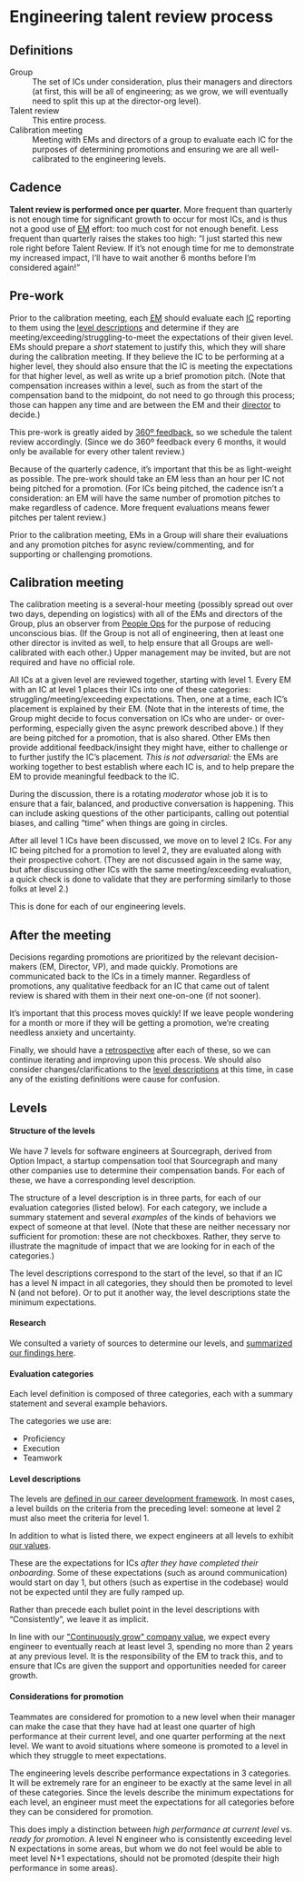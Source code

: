 # Engineering talent review process

## Definitions

<dl>
  <dt>Group</dt>
  <dd>The set of ICs under consideration, plus their managers and directors (at first, this will be all of engineering; as we grow, we will eventually need to split this up at the director-org level).</dd>

  <dt>Talent review</dt>
  <dd>This entire process.</dd>

  <dt>Calibration meeting</dt>
  <dd>Meeting with EMs and directors of a group to evaluate each IC for the purposes of determining promotions and ensuring we are all well-calibrated to the engineering levels.</dd>
</dl>

## Cadence

**Talent review is performed once per quarter.** More frequent than quarterly is not enough time for significant growth to occur for most ICs, and is thus not a good use of <a href="../roles#engineering-manager"><abbr title="Engineering Manager">EM</abbr></a> effort: too much cost for not enough benefit.
Less frequent than quarterly raises the stakes too high: “I just started this new role right before Talent Review. If it’s not enough time for me to demonstrate my increased impact, I’ll have to wait another 6 months before I’m considered again!”

## Pre-work

Prior to the calibration meeting, each <a href="../roles#engineering-manager"><abbr title="Engineering Manager">EM</abbr></a> should evaluate each <a href="../roles#software-engineer"><abbr title="Individual Contributor">IC</abbr></a> reporting to them using the [level descriptions](framework.md#levels) and determine if they are meeting/exceeding/struggling-to-meet the expectations of their given level. EMs should prepare a _short_ statement to justify this, which they will share during the calibration meeting. If they believe the IC to be performing at a higher level, they should also ensure that the IC is meeting the expectations for that higher level, as well as write up a brief promotion pitch. (Note that compensation increases within a level, such as from the start of the compensation band to the midpoint, do not need to go through this process; those can happen any time and are between the EM and their <a href="../roles#director-of-engineering">director</a> to decide.)

This pre-work is greatly aided by [360º feedback](../../people-ops/review-cycles/index.md), so we schedule the talent review accordingly. (Since we do 360º feedback every 6 months, it would only be available for every other talent review.)

Because of the quarterly cadence, it’s important that this be as light-weight as possible. The pre-work should take an EM less than an hour per IC not being pitched for a promotion. (For ICs being pitched, the cadence isn’t a consideration: an EM will have the same number of promotion pitches to make regardless of cadence. More frequent evaluations means fewer pitches per talent review.)

Prior to the calibration meeting, EMs in a Group will share their evaluations and any promotion pitches for async review/commenting, and for supporting or challenging promotions.

## Calibration meeting

The calibration meeting is a several-hour meeting (possibly spread out over two days, depending on logistics) with all of the EMs and directors of the Group, plus an observer from [People Ops](../../people-ops/index.md) for the purpose of reducing unconscious bias. (If the Group is not all of engineering, then at least one other director is invited as well, to help ensure that all Groups are well-calibrated with each other.) Upper management may be invited, but are not required and have no official role.

All ICs at a given level are reviewed together, starting with level 1. Every EM with an IC at level 1 places their ICs into one of these categories: struggling/meeting/exceeding expectations. Then, one at a time, each IC’s placement is explained by their EM. (Note that in the interests of time, the Group might decide to focus conversation on ICs who are under- or over-performing, especially given the async prework described above.) If they are being pitched for a promotion, that is also shared. Other EMs then provide additional feedback/insight they might have, either to challenge or to further justify the IC’s placement. _This is not adversarial:_ the EMs are working together to best establish where each IC is, and to help prepare the EM to provide meaningful feedback to the IC.

During the discussion, there is a rotating _moderator_ whose job it is to ensure that a fair, balanced, and productive conversation is happening. This can include asking questions of the other participants, calling out potential biases, and calling “time” when things are going in circles.

After all level 1 ICs have been discussed, we move on to level 2 ICs. For any IC being pitched for a promotion to level 2, they are evaluated along with their prospective cohort. (They are not discussed again in the same way, but after discussing other ICs with the same meeting/exceeding evaluation, a quick check is done to validate that they are performing similarly to those folks at level 2.)

This is done for each of our engineering levels.

## After the meeting

Decisions regarding promotions are prioritized by the relevant decision-makers (EM, Director, VP), and made quickly. Promotions are communicated back to the ICs in a timely manner. Regardless of promotions, any qualitative feedback for an IC that came out of talent review is shared with them in their next one-on-one (if not sooner).

It’s important that this process moves quickly! If we leave people wondering for a month or more if they will be getting a promotion, we’re creating needless anxiety and uncertainty.

Finally, we should have a [retrospective](../../retrospectives/index.md) after each of these, so we can continue iterating and improving upon this process. We should also consider changes/clarifications to the [level descriptions](framework.md#levels) at this time, in case any of the existing definitions were cause for confusion.

## Levels

#### Structure of the levels

We have 7 levels for software engineers at Sourcegraph, derived from Option Impact, a startup compensation tool that Sourcegraph and many other companies use to determine their compensation bands. For each of these, we have a corresponding level description.

The structure of a level description is in three parts, for each of our evaluation categories (listed below). For each category, we include a summary statement and several _examples_ of the kinds of behaviors we expect of someone at that level. (Note that these are neither necessary nor sufficient for promotion: these are not checkboxes. Rather, they serve to illustrate the magnitude of impact that we are looking for in each of the categories.)

The level descriptions correspond to the start of the level, so that if an IC has a level N impact in all categories, they should then be promoted to level N (and not before). Or to put it another way, the level descriptions state the minimum expectations.

#### Research

We consulted a variety of sources to determine our levels, and [summarized our findings here](https://docs.google.com/document/d/1Vqpks_iZLalGwbcTFHQcQs3xnjZtGxX_azH063aulOg/edit#).

#### Evaluation categories

Each level definition is composed of three categories, each with a summary statement and several example behaviors.

The categories we use are:

- Proficiency
- Execution
- Teamwork

#### Level descriptions

The levels are [defined in our career development framework](framework.md). In most cases, a level builds on the criteria from the preceding level: someone at level 2 must also meet the criteria for level 1.

In addition to what is listed there, we expect engineers at all levels to exhibit [our values](../../company/values.md).

These are the expectations for ICs _after they have completed their onboarding_. Some of these expectations (such as around communication) would start on day 1, but others (such as expertise in the codebase) would not be expected until they are fully ramped up.

Rather than precede each bullet point in the level descriptions with “Consistently”, we leave it as implicit.

In line with our ["Continuously grow" company value](../../company/values.md), we expect every engineer to eventually reach at least level 3, spending no more than 2 years at any previous level. It is the responsibility of the EM to track this, and to ensure that ICs are given the support and opportunities needed for career growth.

#### Considerations for promotion

Teammates are considered for promotion to a new level when their manager can make the case that they have had at least one quarter of high performance at their current level, and one quarter performing at the next level. We want to avoid situations where someone is promoted to a level in which they struggle to meet expectations.

The engineering levels describe performance expectations in 3 categories. It will be extremely rare for an engineer to be exactly at the same level in all of these categories. Since the levels describe the minimum expectations for each level, an engineer must meet the expectations for all categories before they can be considered for promotion.

This does imply a distinction between _high performance at current level_ vs. _ready for promotion_. A level N engineer who is consistently exceeding level N expectations in some areas, but whom we do not feel would be able to meet level N+1 expectations, should not be promoted (despite their high performance in some areas).
